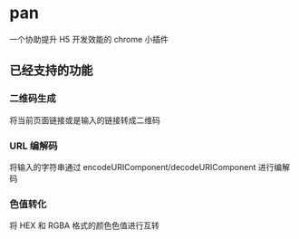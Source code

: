 # pan

一个协助提升 H5 开发效能的 chrome 小插件

## 已经支持的功能

### 二维码生成

将当前页面链接或是输入的链接转成二维码

### URL 编解码

将输入的字符串通过 encodeURIComponent/decodeURIComponent 进行编解码

### 色值转化

将 HEX 和 RGBA 格式的颜色色值进行互转
